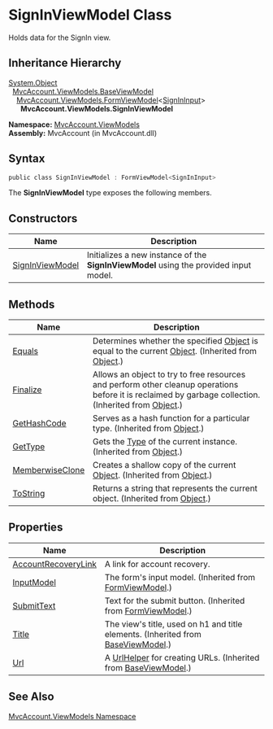 SignInViewModel Class
=====================
Holds data for the SignIn view.


Inheritance Hierarchy
---------------------
[System.Object][1]  
  [MvcAccount.ViewModels.BaseViewModel][2]  
    [MvcAccount.ViewModels.FormViewModel][3]&lt;[SignInInput][4]>  
      **MvcAccount.ViewModels.SignInViewModel**  

**Namespace:** [MvcAccount.ViewModels][5]  
**Assembly:** MvcAccount (in MvcAccount.dll)

Syntax
------

```csharp
public class SignInViewModel : FormViewModel<SignInInput>
```

The **SignInViewModel** type exposes the following members.


Constructors
------------

Name                 | Description                                                                           
-------------------- | ------------------------------------------------------------------------------------- 
[SignInViewModel][6] | Initializes a new instance of the **SignInViewModel** using the provided input model. 


Methods
-------

Name                  | Description                                                                                                                                                
--------------------- | ---------------------------------------------------------------------------------------------------------------------------------------------------------- 
[Equals][7]           | Determines whether the specified [Object][1] is equal to the current [Object][1]. (Inherited from [Object][1].)                                            
[Finalize][8]         | Allows an object to try to free resources and perform other cleanup operations before it is reclaimed by garbage collection. (Inherited from [Object][1].) 
[GetHashCode][9]      | Serves as a hash function for a particular type. (Inherited from [Object][1].)                                                                             
[GetType][10]         | Gets the [Type][11] of the current instance. (Inherited from [Object][1].)                                                                                 
[MemberwiseClone][12] | Creates a shallow copy of the current [Object][1]. (Inherited from [Object][1].)                                                                           
[ToString][13]        | Returns a string that represents the current object. (Inherited from [Object][1].)                                                                         


Properties
----------

Name                      | Description                                                                           
------------------------- | ------------------------------------------------------------------------------------- 
[AccountRecoveryLink][14] | A link for account recovery.                                                          
[InputModel][15]          | The form's input model. (Inherited from [FormViewModel<TInputModel>][3].)             
[SubmitText][16]          | Text for the submit button. (Inherited from [FormViewModel<TInputModel>][3].)         
[Title][17]               | The view's title, used on h1 and title elements. (Inherited from [BaseViewModel][2].) 
[Url][18]                 | A [UrlHelper][19] for creating URLs. (Inherited from [BaseViewModel][2].)             


See Also
--------
[MvcAccount.ViewModels Namespace][5]  

[1]: http://msdn.microsoft.com/en-us/library/e5kfa45b
[2]: ../BaseViewModel/README.md
[3]: ../FormViewModel_1/README.md
[4]: ../../MvcAccount/SignInInput/README.md
[5]: ../README.md
[6]: _ctor.md
[7]: http://msdn.microsoft.com/en-us/library/bsc2ak47
[8]: http://msdn.microsoft.com/en-us/library/4k87zsw7
[9]: http://msdn.microsoft.com/en-us/library/zdee4b3y
[10]: http://msdn.microsoft.com/en-us/library/dfwy45w9
[11]: http://msdn.microsoft.com/en-us/library/42892f65
[12]: http://msdn.microsoft.com/en-us/library/57ctke0a
[13]: http://msdn.microsoft.com/en-us/library/7bxwbwt2
[14]: AccountRecoveryLink.md
[15]: ../FormViewModel_1/InputModel.md
[16]: ../FormViewModel_1/SubmitText.md
[17]: ../BaseViewModel/Title.md
[18]: ../BaseViewModel/Url.md
[19]: http://msdn.microsoft.com/en-us/library/dd492578